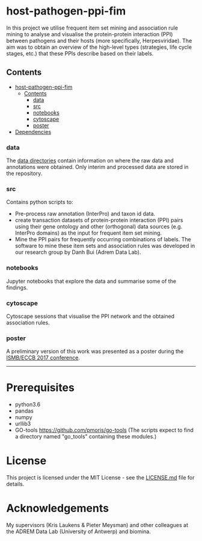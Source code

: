 # host-pathogen-ppi-fim

In this project we utilise frequent item set mining and association rule mining to analyse and visualise the protein-protein interaction (PPI) between pathogens and their hosts (more specifically, Herpesviridae). The aim was to obtain an overview of the high-level types (strategies, life cycle stages, etc.) that these PPIs describe based on their labels.

## Contents

* [host-pathogen-ppi-fim](#host-pathogen-ppi-fim)
	* [Contents](#contents)
		* [data](#data)
		* [src](#src)
		* [notebooks](#notebooks)
		* [cytoscape](#cytoscape)
		* [poster](#poster)
* [Dependencies](#dependencies)

<!-- /code_chunk_output -->

### data
The [data directories](./data/) contain information on where the raw data and annotations were obtained. Only interim and processed data are stored in the repository.

### src
Contains python scripts to:
- Pre-process raw annotation (InterPro) and taxon id data.
- create transaction datasets of protein-protein interaction (PPI) pairs using their gene ontology and other (orthogonal) data sources (e.g. InterPro domains) as the input for frequent item set mining.
- Mine the PPI pairs for frequently occurring combinations of labels. The software to mine these item sets and association rules was developed in our research group by Danh Bui (Adrem Data Lab).

### notebooks
Jupyter notebooks that explore the data and summarise some of the findings.

### cytoscape
Cytoscape sessions that visualise the PPI network and the obtained association rules.

### poster
A preliminary version of this work was presented as a poster during the [ISMB/ECCB 2017 conference](https://www.iscb.org/ismbeccb2017).

---

# Prerequisites
- python3.6
- pandas
- numpy
- urllib3
- GO-tools https://github.com/pmoris/go-tools (The scripts expect to find a directory named "go_tools" containing these modules.)

# License
This project is licensed under the MIT License - see the [LICENSE.md](LICENSE.md) file for details.

# Acknowledgements
My supervisors (Kris Laukens & Pieter Meysman) and other colleagues at the ADREM Data Lab (University of Antwerp) and biomina.
